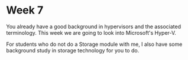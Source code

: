 # Week 7
You already have a good background in hypervisors and the associated terminology. This week we are going to look into Microsoft's Hyper-V.

For students who do not do a Storage module with me, I also have some background study in storage technology for you to do.